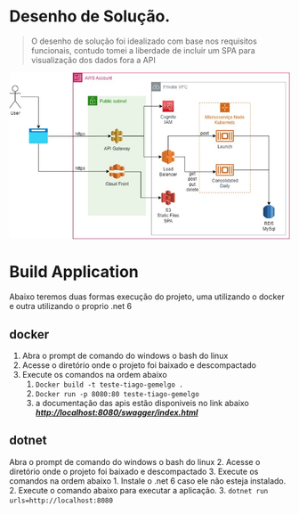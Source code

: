 
# Desenho de Solução.
> O desenho de solução foi idealizado com base nos requisitos funcionais, contudo tomei a liberdade de incluir um SPA para visualização dos dados fora a API

![enter image description here](https://github.com/tgemelgo/acl/raw/main/Desenho%20de%20Solu%C3%A7%C3%A3o.jpg)
# Build Application
Abaixo teremos duas formas execução do projeto, uma utilizando o docker e outra utilizando o proprio .net 6

## docker
 1. Abra o prompt de comando do windows o bash do linux
 2. Acesse o diretório onde o projeto foi baixado e descompactado
 3. Execute os comandos na ordem abaixo
	 1. `Docker build -t teste-tiago-gemelgo .`
	 2. `Docker run -p 8080:80 teste-tiago-gemelgo`
	 3. a documentação das apis estão disponiveis no link abaixo
		[***http://localhost:8080/swagger/index.html***](http://localhost:8080/swagger/index.html)

## dotnet
 Abra o prompt de comando do windows o bash do linux
 2. Acesse o diretório onde o projeto foi baixado e descompactado
 3. Execute os comandos na ordem abaixo
	 1. Instale o .net 6 caso ele não esteja instalado.
	 2. Execute o comando abaixo para executar a aplicação. 
	 3. `dotnet run urls=http://localhost:8080`
